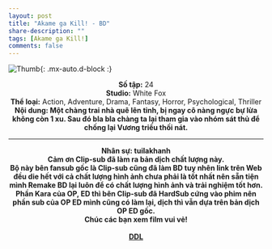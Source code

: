 ```yaml
---
layout: post
title: "Akame ga Kill! - BD"
share-description: ""
tags: [Akame ga Kill!]
comments: false
---
```


![Thumb](https://tpn-team.github.io/assets/img/akame_thumb.jpg){: .mx-auto.d-block :}
<center>
<b>Số tập:</b> 24 <br>
<b>Studio:</b> White Fox <br>
<b>Thể loại:</b> Action, Adventure, Drama, Fantasy, Horror, Psychological, Thriller <br>
<b>Nội dung: Một chàng trai nhà quê lên tỉnh, bị ngay cô nàng ngực bự lừa không còn 1 xu. Sau đó bla bla chàng ta lại tham gia vào nhóm sát thủ để chống lại Vương triều thối nát.
 <br>

<hr>

<b>Nhân sự:</b> tuilakhanh<br>
Cảm ơn <b>Clip-sub</b> đã làm ra bản dịch chất lượng này. <br>
Bộ này bên fansub gốc là Clip-sub cũng đã làm BD tuy nhên link trên Web đều die hết với cả chất lượng hình ảnh chưa phải là tốt nhất nên sẵn tiện mình Remake BD lại luôn để có chất lượng hình ảnh và trải nghiệm tốt hơn. Phần Kara của OP, ED thì bên Clip-sub đã HardSub cứng vào phim nên phần sub của OP ED mình cũng có làm lại, dịch thì vẫn dựa trên bản dịch OP ED gốc. <br>
Chúc các bạn xem film vui vẻ! <br><br>
<b><a href="https://github.com/TPN-Team/TPN-Team-DDL/blob/master/Akame%20ga%20Kill!.md">DDL</a></b> <br>
</center>
<!-- excerpt-end -->

